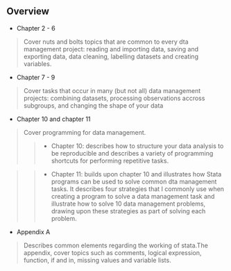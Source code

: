 ## Overview

* Chapter 2 - 6
>  Cover nuts and bolts topics that are common to every dta management project: reading and importing data, saving and exporting data, data cleaning, labelling datasets and creating variables.

* Chapter 7 - 9
> Cover tasks that occur in many (but not all) data management projects: combining datasets, processing observations accross subgroups, and changing the shape of your data

* Chapter 10 and chapter 11
> Cover programming for data management.
>>* Chapter 10: describes how to structure your data analysis to be reproducible and describes a variety of programming shortcuts for performing repetitive tasks.

>> * Chapter 11: builds upon chapter 10 and illustrates how Stata programs can be used to solve common dta management tasks. It describes four strategies that I commonly use when creating a program to solve a data management task and illustrate how to solve 10 data management problems, drawing upon these strategies as part of solving each problem.


* Appendix A
> Describes common elements regarding the working of stata.The appendix, cover topics such as comments, logical expression, function, if and in, missing values and variable lists.
